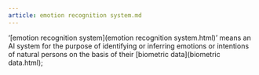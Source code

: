 ```yaml
---
article: emotion recognition system.md
---
```


 ‘[emotion recognition system](emotion recognition system.html)’ means an AI system for the purpose of identifying or inferring emotions or intentions of natural persons on the basis of their [biometric data](biometric data.html);